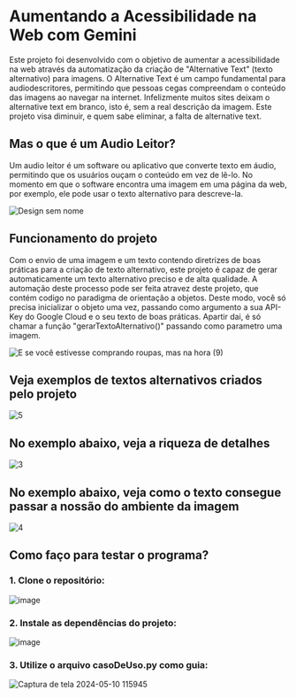 # Aumentando a Acessibilidade na Web com Gemini

Este projeto foi desenvolvido com o objetivo de aumentar a acessibilidade na web através da automatização da criação de "Alternative Text" (texto alternativo) para imagens. O Alternative Text é um campo fundamental para audiodescritores, permitindo que pessoas cegas compreendam o conteúdo das imagens ao navegar na internet. Infelizmente muitos sites deixam o alternative text em branco, isto é, sem a real descrição da imagem. Este projeto visa diminuir, e quem sabe eliminar, a falta de alternative text.

## Mas o que é um Audio Leitor?
Um audio leitor é um software ou aplicativo que converte texto em áudio, permitindo que os usuários ouçam o conteúdo em vez de lê-lo. No momento em que o software encontra uma imagem em uma página da web, por exemplo, ele pode usar o texto alternativo para descreve-la.
 
![Design sem nome](https://github.com/Fernandoakafox/transformToAlternativeText/assets/124198375/e889b03e-86cd-4b2c-b698-638e01b4664d)

## Funcionamento do projeto
Com o envio de uma imagem e um texto contendo diretrizes de boas práticas para a criação de texto alternativo, este projeto é capaz de gerar automaticamente um texto alternativo preciso e de alta qualidade. A automação deste processo pode ser feita atravez deste projeto, que contém codigo no paradigma de orientação a objetos. Deste modo, você só precisa inicializar o objeto uma vez, passando como argumento a sua API-Key do Google Cloud e o seu texto de boas práticas. Apartir dai, é só chamar a função "gerarTextoAlternativo()" passando como parametro uma imagem.

![E se você estivesse comprando roupas, mas na hora (9)](https://github.com/Fernandoakafox/transformToAlternativeText/assets/124198375/a2a58783-2318-49e6-a0eb-0262f6bf7f98)

## Veja exemplos de textos alternativos criados pelo projeto
![5](https://github.com/Fernandoakafox/transformToAlternativeText/assets/124198375/b9a2950a-1731-44db-a294-a1212eade8eb)



## No exemplo abaixo, veja a riqueza de detalhes
![3](https://github.com/Fernandoakafox/transformToAlternativeText/assets/124198375/b54f030e-7a7a-43a4-be86-0ff45db49c25)

## No exemplo abaixo, veja como o texto consegue passar a nossão do ambiente da imagem
![4](https://github.com/Fernandoakafox/transformToAlternativeText/assets/124198375/edfe4bac-3866-430b-a88d-e313ea08b334)

## Como faço para testar o programa?
### 1. Clone o repositório:

   ![image](https://github.com/Fernandoakafox/transformToAlternativeText/assets/124198375/129dff52-53d5-4dde-a65d-d3f3b277b221)


### 2. Instale as dependências do projeto:

   ![image](https://github.com/Fernandoakafox/transformToAlternativeText/assets/124198375/cd44aa99-eb9b-447b-9238-efb0da55aa95)


### 3. Utilize o arquivo casoDeUso.py como guia:

![Captura de tela 2024-05-10 115945](https://github.com/Fernandoakafox/transformToAlternativeText/assets/124198375/8203a597-6a70-48e9-88d3-69b47dd19ae7)




